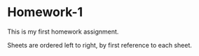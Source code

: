 # Homework-1
This is my first homework assignment.

Sheets are ordered left to right, by first reference to each sheet.
